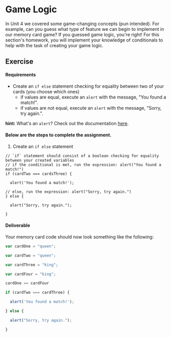 # Game Logic

In Unit 4 we covered some game-changing concepts (pun intended). For example, can you guess what type of feature we can begin to implement in our memory card game? If you guessed game logic, you're right! For this section's homework, you will implement your knowledge of conditionals to help with the task of creating your game logic.

## Exercise

#### Requirements

- Create an `if else` statement checking for equality between two of your cards (you choose which ones)
  - if values are equal, execute an `alert` with the message, "You found a match!".
  - if values are not equal, execute an `alert` with the message, "Sorry, try again.".

**hint:** What's an `alert`? Check out the documentation [here](http://www.w3schools.com/jsref/met_win_alert.asp).

#### Below are the steps to complete the assignment.

1) Create an `if else` statement

```
// `if` statement should consist of a boolean checking for equality between your created variables
// if the conditional is met, run the expression: alert("You found a match!")
if (cardTwo === cardsThree) {

  alert('You found a match!');

// else, run the expression: alert("Sorry, try again.")
} else {

  alert("Sorry, try again.");

}
```

#### Deliverable

Your memory card code should now look something like the following:

```js
var cardOne = "queen";

var cardTwo = "queen";

var cardThree = "king";

var cardFour = "king";

cardOne == cardFour

if (cardTwo === cardThree) {

  alert('You found a match!');

} else {

  alert("Sorry, try again.");

}
```